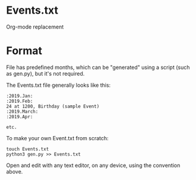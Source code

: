 # Events.txt
Org-mode replacement

# Format

File has predefined months, which can be "generated" using a script (such as gen.py), but it's not required.

The Events.txt file generally looks like this:

```
:2019.Jan:
:2019.Feb:
24 at 1200, Birthday (sample Event)
:2019.March:
:2019.Apr:

etc.
```

To make your own Event.txt from scratch:

```
touch Events.txt
python3 gen.py >> Events.txt
```

Open and edit with any text editor, on any device, using the convention above.
